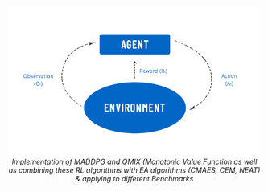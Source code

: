 
<div id="top"></div>


<!-- PROJECT LOGO -->
<br />
<div align="center">
  <a href="https://github.com/ay-ka/Reinforcement-Learning">
    <img style="float:left" src="images/rl.jpg" alt="reinforcement learning" width="700" height="300">
  </a>
  <h6 align="center"; display: flex; justify-content: center>Implementation of MADDPG and QMIX (Monotonic Value Function  as well as combining these RL algorithms with EA algorithms (CMAES, CEM, NEAT) & applying to different Benchmarks </h6>
</div>

<br />
<br />




